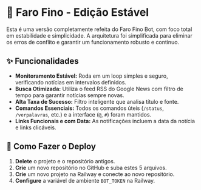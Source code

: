 # 🤖 Faro Fino - Edição Estável

Esta é uma versão completamente refeita do Faro Fino Bot, com foco total em estabilidade e simplicidade. A arquitetura foi simplificada para eliminar os erros de conflito e garantir um funcionamento robusto e contínuo.

## ✨ Funcionalidades

- **Monitoramento Estável:** Roda em um loop simples e seguro, verificando notícias em intervalos definidos.
- **Busca Otimizada:** Utiliza o feed RSS do Google News com filtro de tempo para garantir notícias sempre novas.
- **Alta Taxa de Sucesso:** Filtro inteligente que analisa título e fonte.
- **Comandos Essenciais:** Todos os comandos úteis (`/status`, `/verpalavras`, etc.) e a interface (`@`, `#`) foram mantidos.
- **Links Funcionais e com Data:** As notificações incluem a data da notícia e links clicáveis.

## 🚀 Como Fazer o Deploy

1.  **Delete** o projeto e o repositório antigos.
2.  **Crie** um novo repositório no GitHub e suba estes 5 arquivos.
3.  **Crie** um novo projeto na Railway e conecte ao novo repositório.
4.  **Configure** a variável de ambiente `BOT_TOKEN` na Railway.
